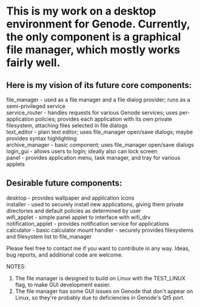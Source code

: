 # This is my work on a desktop environment for Genode. Currently, the only component is a graphical file manager, which mostly works fairly well.

## Here is my vision of its future core components:
file_manager - used as a file manager and a file dialog provider; runs as a semi-privileged service  
service_router - handles requests for various Genode services; uses per-application policies; provides each application with its own private filesystem, attaching files selected in file dialogs  
text_editor - plain text editor; uses file_manager open/save dialogs; maybe provides syntax highlighting  
archive_manager - basic component; uses file_manager open/save dialogs  
login_gui - allows users to login; ideally also can lock screen  
panel - provides application menu, task manager, and tray for various applets  

## Desirable future components:
desktop - provides wallpaper and application icons  
installer - used to securely install new applications, giving them private directories and default policies as determined by user  
wifi_applet - simple panel applet to interface with wifi_drv  
notification_applet - provides notification service for applications  
calculator - basic calculator
mount handler - securely provides filesystems and filesystem list to file_manager  

Please feel free to contact me if you want to contribute in any way. Ideas, bug reports, and additional code are welcome.

NOTES:  
1. The file manager is designed to build on Linux with the TEST_LINUX flag, to make GUI development easier.  
2. The file manager has some GUI issues on Genode that don't appear on Linux, so they're probably due to deficiencies in Genode's Qt5 port.
